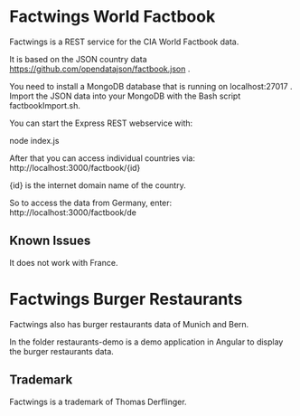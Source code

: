 # Factwings World Factbook
Factwings is a REST service for the CIA World Factbook data.

It is based on the JSON country data https://github.com/opendatajson/factbook.json .

You need to install a MongoDB database that is running on localhost:27017 .
Import the JSON data into your MongoDB with the Bash script factbookImport.sh.

You can start the Express REST webservice with:

node index.js

After that you can access individual countries via: http://localhost:3000/factbook/{id}

{id} is the internet domain name of the country.

So to access the data from Germany, enter: http://localhost:3000/factbook/de

## Known Issues

It does not work with France.

# Factwings Burger Restaurants
Factwings also has burger restaurants data of Munich and Bern.

In the folder restaurants-demo is a demo application in Angular to display the burger restaurants data.

## Trademark

Factwings is a trademark of Thomas Derflinger.
